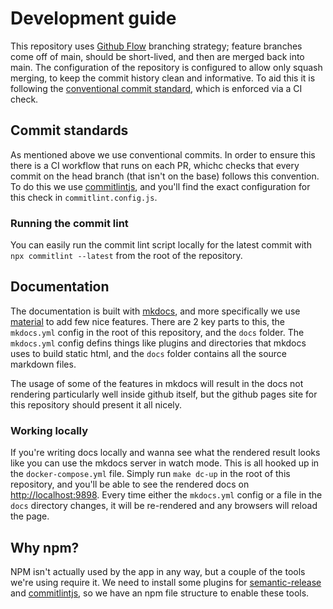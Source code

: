 # Development guide

This repository uses [Github Flow](https://docs.github.com/en/get-started/using-github/github-flow) branching strategy; feature branches come off of main, should be short-lived, and then are merged back into main. The configuration of the repository is configured to allow only squash merging, to keep the commit history clean and informative. To aid this it is following the [conventional commit standard](https://www.conventionalcommits.org/en/v1.0.0/), which is enforced via a CI check.

## Commit standards

As mentioned above we use conventional commits. In order to ensure this there is a CI workflow that runs on each PR, whichc checks that every commit on the head branch (that isn't on the base) follows this convention. To do this we use [commitlintjs](https://commitlint.js.org/), and you'll find the exact configuration for this check in `commitlint.config.js`.

### Running the commit lint

You can easily run the commit lint script locally for the latest commit with `npx commitlint --latest` from the root of the repository.

## Documentation

The documentation is built with [mkdocs](https://www.mkdocs.org/), and more specifically we use [material](https://squidfunk.github.io/mkdocs-material/) to add few nice features. There are 2 key parts to this, the `mkdocs.yml` config in the root of this repository, and the `docs` folder. The `mkdocs.yml` config defins things like plugins and directories that mkdocs uses to build static html, and the `docs` folder contains all the source markdown files.

The usage of some of the features in mkdocs will result in the docs not rendering particularly well inside github itself, but the github pages site for this repository should present it all nicely. 

### Working locally

If you're writing docs locally and wanna see what the rendered result looks like you can use the mkdocs server in watch mode. This is all hooked up in the `docker-compose.yml` file. Simply run `make dc-up` in the root of this repository, and you'll be able to see the rendered docs on [http://localhost:9898](http://localhost:9898). Every time either the `mkdocs.yml` config or a file in the `docs` directory changes, it will be re-rendered and any browsers will reload the page.

## Why npm?

NPM isn't actually used by the app in any way, but a couple of the tools we're using require it. We need to install some plugins for [semantic-release](https://semantic-release.gitbook.io/semantic-release/) and [commitlintjs](https://commitlint.js.org/), so we have an npm file structure to enable these tools.